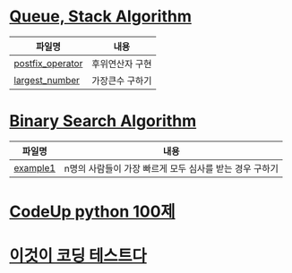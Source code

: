 # [Queue, Stack Algorithm](https://github.com/jyjy318/Algorithm/tree/master/Queue_Stack)

|파일명|내용|
|------|---|
|[postfix_operator](https://github.com/jyjy318/Algorithm/blob/master/Queue_Stack/postfix_operator.py)|후위연산자 구현|
|[largest_number](https://github.com/jyjy318/Algorithm/blob/master/Queue_Stack/largest_number.py)|가장큰수 구하기|

# [Binary Search Algorithm](https://github.com/jyjy318/Algorithm/tree/master/Binary_Search) <br/>
|파일명|내용|
|------|---|
|[example1](https://github.com/jyjy318/Algorithm/blob/master/Binary_Search/example1.py)|n명의 사람들이 가장 빠르게 모두 심사를 받는 경우 구하기|

# [CodeUp python 100제](https://github.com/jyjy318/Algorithm/tree/master/CodeUp)

# [이것이 코딩 테스트다](https://github.com/Study-Group-This-is-algorithm-test)

